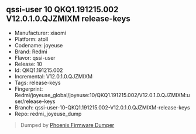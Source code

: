 ## qssi-user 10 QKQ1.191215.002 V12.0.1.0.QJZMIXM release-keys
- Manufacturer: xiaomi
- Platform: atoll
- Codename: joyeuse
- Brand: Redmi
- Flavor: qssi-user
- Release: 10
- Id: QKQ1.191215.002
- Incremental: V12.0.1.0.QJZMIXM
- Tags: release-keys
- Fingerprint: Redmi/joyeuse_global/joyeuse:10/QKQ1.191215.002/V12.0.1.0.QJZMIXM:user/release-keys
- Branch: qssi-user-10-QKQ1.191215.002-V12.0.1.0.QJZMIXM-release-keys
- Repo: redmi_joyeuse_dump


>Dumped by [Phoenix Firmware Dumper](https://github.com/DroidDumps/phoenix_firmware_dumper)
